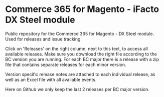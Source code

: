 # Commerce 365 for Magento - iFacto DX Steel module
Public repository for the Commerce 365 for Magento - DX Steel module. Used for releases and issue tracking.

Click on 'Releases' on the right column, next to this text, to access all available releases. Make sure you download the right file according to the BC version you are running. For each BC major there is a release with a zip file that contains separate releases for each minor version. 

Version specific release notes are attached to each individual release, as well as an Excel file with all available events. 

Here on Github we only keep the last 2 releases per BC major version.


